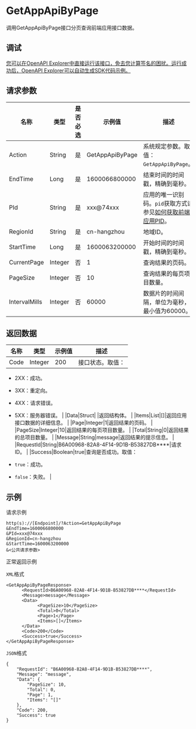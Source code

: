 # GetAppApiByPage

调用GetAppApiByPage接口分页查询前端应用接口数据。

## 调试

[您可以在OpenAPI Explorer中直接运行该接口，免去您计算签名的困扰。运行成功后，OpenAPI Explorer可以自动生成SDK代码示例。](https://api.aliyun.com/#product=ARMS&api=GetAppApiByPage&type=RPC&version=2019-08-08)

## 请求参数

|名称|类型|是否必选|示例值|描述|
|--|--|----|---|--|
|Action|String|是|GetAppApiByPage|系统规定参数。取值：`GetAppApiByPage`。 |
|EndTime|Long|是|1600066800000|结束时间的时间戳，精确到毫秒。 |
|PId|String|是|xxx@74xxx|应用的唯一识别码。`pid`获取方式请参见[如何获取前端应用PID](https://help.aliyun.com/document_detail/183682.html?spm=a2c4g.11174283.6.976.56c9345cy0rf69#h2-url-3)。 |
|RegionId|String|是|cn-hangzhou|地域ID。 |
|StartTime|Long|是|1600063200000|开始时间的时间戳，精确到毫秒。 |
|CurrentPage|Integer|否|1|查询结果的页码。 |
|PageSize|Integer|否|10|查询结果的每页项目数量。 |
|IntervalMills|Integer|否|60000|数据片的时间间隔，单位为毫秒，最小值为60000。 |

## 返回数据

|名称|类型|示例值|描述|
|--|--|---|--|
|Code|Integer|200|接口状态。取值：

 -   2XX：成功。
-   3XX：重定向。
-   4XX：请求错误。
-   5XX：服务器错误。 |
|Data|Struct| |返回结构体。 |
|Items|List|\[\]|返回应用接口数据的详细信息。 |
|Page|Integer|1|返回结果的页码。 |
|PageSize|Integer|10|返回结果的每页项目数量。 |
|Total|String|0|返回结果的总项目数量。 |
|Message|String|message|返回结果的提示信息。 |
|RequestId|String|B6A00968-82A8-4F14-9D1B-B53827DB\*\*\*\*|请求ID。 |
|Success|Boolean|true|查询是否成功。取值：

 -   `true`：成功。
-   `false`：失败。 |

## 示例

请求示例

```
http(s)://[Endpoint]/?Action=GetAppApiByPage
&EndTime=1600066800000
&PId=xxx@74xxx
&RegionId=cn-hangzhou
&StartTime=1600063200000
&<公共请求参数>
```

正常返回示例

`XML`格式

```
<GetAppApiByPageResponse>
	  <RequestId>B6A00968-82A8-4F14-9D1B-B53827DB****</RequestId>
	  <Message>message</Message>
	  <Data>
		    <PageSize>10</PageSize>
		    <Total>0</Total>
		    <Page>1</Page>
		    <Items>[]</Items>
	  </Data>
	  <Code>200</Code>
	  <Success>true</Success>
</GetAppApiByPageResponse>
```

`JSON`格式

```
{
    "RequestId": "B6A00968-82A8-4F14-9D1B-B53827DB****",
    "Message": "message",
    "Data": {
        "PageSize": 10,
        "Total": 0,
        "Page": 1,
        "Items": "[]"
    },
    "Code": 200,
    "Success": true
}
```

